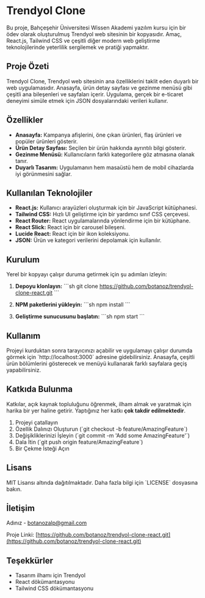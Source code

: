 # Trendyol Clone

Bu proje, Bahçeşehir Üniversitesi Wissen Akademi yazılım kursu için bir ödev olarak oluşturulmuş Trendyol web sitesinin bir kopyasıdır. Amaç, React.js, Tailwind CSS ve çeşitli diğer modern web geliştirme teknolojilerinde yeterlilik sergilemek ve pratiği yapmaktır.

## Proje Özeti

Trendyol Clone, Trendyol web sitesinin ana özelliklerini taklit eden duyarlı bir web uygulamasıdır. Anasayfa, ürün detay sayfası ve gezinme menüsü gibi çeşitli ana bileşenleri ve sayfaları içerir. Uygulama, gerçek bir e-ticaret deneyimi simüle etmek için JSON dosyalarındaki verileri kullanır.

## Özellikler

- **Anasayfa:** Kampanya afişlerini, öne çıkan ürünleri, flaş ürünleri ve popüler ürünleri gösterir.
- **Ürün Detay Sayfası:** Seçilen bir ürün hakkında ayrıntılı bilgi gösterir.
- **Gezinme Menüsü:** Kullanıcıların farklı kategorilere göz atmasına olanak tanır.
- **Duyarlı Tasarım:** Uygulamanın hem masaüstü hem de mobil cihazlarda iyi görünmesini sağlar.

## Kullanılan Teknolojiler

- **React.js:** Kullanıcı arayüzleri oluşturmak için bir JavaScript kütüphanesi.
- **Tailwind CSS:** Hızlı UI geliştirme için bir yardımcı sınıf CSS çerçevesi.
- **React Router:** React uygulamalarında yönlendirme için bir kütüphane.
- **React Slick:** React için bir carousel bileşeni.
- **Lucide React:** React için bir ikon koleksiyonu.
- **JSON:** Ürün ve kategori verilerini depolamak için kullanılır.

## Kurulum

Yerel bir kopyayı çalışır duruma getirmek için şu adımları izleyin:

1. **Depoyu klonlayın:**
   \`\`\`sh
   git clone https://github.com/botanoz/trendyol-clone-react.git
   \`\`\`

2. **NPM paketlerini yükleyin:**
   \`\`\`sh
   npm install
   \`\`\`

3. **Geliştirme sunucusunu başlatın:**
   \`\`\`sh
   npm start
   \`\`\`

## Kullanım

Projeyi kurduktan sonra tarayıcınızı açabilir ve uygulamayı çalışır durumda görmek için \`http://localhost:3000\` adresine gidebilirsiniz. Anasayfa, çeşitli ürün bölümlerini gösterecek ve menüyü kullanarak farklı sayfalara geçiş yapabilirsiniz.

## Katkıda Bulunma

Katkılar, açık kaynak topluluğunu öğrenmek, ilham almak ve yaratmak için harika bir yer haline getirir. Yaptığınız her katkı **çok takdir edilmektedir**.

1. Projeyi çatallayın
2. Özellik Dalınızı Oluşturun (\`git checkout -b feature/AmazingFeature\`)
3. Değişikliklerinizi İşleyin (\`git commit -m 'Add some AmazingFeature'\`)
4. Dala İtin (\`git push origin feature/AmazingFeature\`)
5. Bir Çekme İsteği Açın

## Lisans

MIT Lisansı altında dağıtılmaktadır. Daha fazla bilgi için \`LICENSE\` dosyasına bakın.

## İletişim

Adınız - [botanozalp@gmail.com](mailto:botanozalp@gmail.com)

Proje Linki: [https://github.com/botanoz/trendyol-clone-react.git](https://github.com/botanoz/trendyol-clone-react.git)

## Teşekkürler

- Tasarım ilhamı için Trendyol
- React dökümantasyonu
- Tailwind CSS dökümantasyonu
